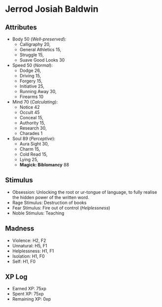 # Jerrod Josiah Baldwin
## Attributes
+ Body 50 (_Well-preserved_):
	+ Calligraphy 20,
	+ General Athletics 15,
	+ Struggle 15,
	+ Suave Good Looks 30
+ Speed 50 (_Normal_):
	+ Dodge 26,
	+ Driving 15,
	+ Forgery 15,
	+ Initiative 25,
	+ Running Away 30,
	+ Firearms 10
+ Mind 70 (_Calculating_):
	+ Notice 42
	+ Occult 45
	+ Conceal 15,
	+ Authority 15,
	+ Research 30,
	+ Charades 1
+ Soul 89 (_Perceptive_):
	+ Aura Sight 30,
	+ Charm 15,
	+ Cold Read 15,
	+ Lying 25,
	+ **Magick: Biblomancy** 88

## Stimulus
* Obsession: Unlocking the root or ur-tongue of language, to fully realise the hidden power of the written word.
* Rage Stimulus: Destruction of books
* Fear Stimulus: Fire out of control (_Helplessness_)
* Noble Stimulus: Teaching

## Madness
* Violence: H2, F2
* Unnatural: H5, F1
* Helplessness: H1, F1
* Isolation: H1, F0
* Self: H1, F0

## XP Log
* Earned XP: 75xp
* Spent XP: 75xp
* Remaining XP: 0xp